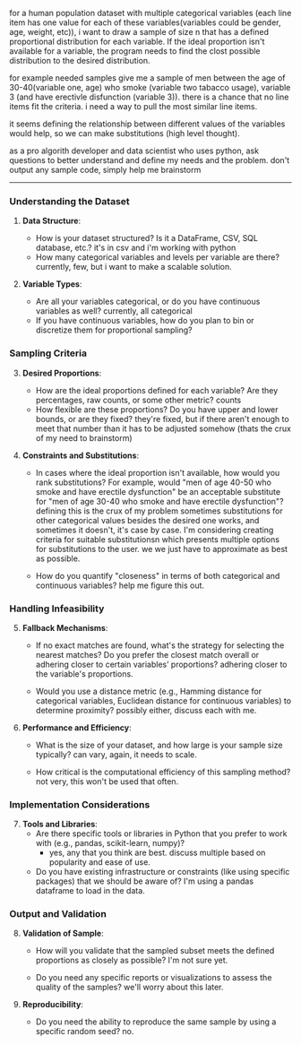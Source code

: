 for a human population dataset with multiple categorical variables (each line item has one value for each of these variables(variables could be gender, age, weight, etc)), i want to draw a sample of size n that has a defined proportional distribution for each variable. If the ideal proportion isn't available for a variable, the program needs to find the clost possible distribution to the desired distribution. 

for example needed samples 
	give me a sample of men between the age of 30-40(variable one, age) who smoke (variable two tabacco usage), variable 3 (and have erectivle disfunction (variable 3)). there is a chance that no line items fit the criteria. i need a way to pull the most similar line items.


it seems defining the relationship between different values of the variables would help, so we can make substitutions (high level thought).


as a pro algorith developer and data scientist who uses python, ask questions to better understand and define my needs and the problem. don't output any sample code, simply help me brainstorm

---
### Understanding the Dataset

1. **Data Structure**:
    
    - How is your dataset structured? Is it a DataFrame, CSV, SQL database, etc.? it's in csv and i'm working with python
    - How many categorical variables and levels per variable are there? currently, few, but i want to make a scalable solution. 
2. **Variable Types**:
    
    - Are all your variables categorical, or do you have continuous variables as well? currently, all categorical
    - If you have continuous variables, how do you plan to bin or discretize them for proportional sampling?

### Sampling Criteria

3. **Desired Proportions**:
    
    - How are the ideal proportions defined for each variable? Are they percentages, raw counts, or some other metric? counts
    - How flexible are these proportions? Do you have upper and lower bounds, or are they fixed? they're fixed, but if there aren't enough to meet that number than it has to be adjusted somehow (thats the crux of my need to brainstorm)
4. **Constraints and Substitutions**:
    
    - In cases where the ideal proportion isn't available, how would you rank substitutions? For example, would "men of age 40-50 who smoke and have erectile dysfunction" be an acceptable substitute for "men of age 30-40 who smoke and have erectile dysfunction"?
		defining this is the crux of my problem sometimes substitutions for other categorical values besides the desired one works, and sometimes it doesn't, it's case by case. I'm considering creating criteria for suitable substitutionsn which presents multiple options for substitutions to the user. we we just have to approximate as best as possible. 


    - How do you quantify "closeness" in terms of both categorical and continuous variables?
			help me figure this out. 
### Handling Infeasibility

5. **Fallback Mechanisms**:
    
    - If no exact matches are found, what's the strategy for selecting the nearest matches? Do you prefer the closest match overall or adhering closer to certain variables’ proportions?
		adhering closer to the variable's proportions. 
		
    - Would you use a distance metric (e.g., Hamming distance for categorical variables, Euclidean distance for continuous variables) to determine proximity? possibly either, discuss each with me. 
6. **Performance and Efficiency**:
    
    - What is the size of your dataset, and how large is your sample size typically?
		can vary, again, it needs to scale. 

    - How critical is the computational efficiency of this sampling method?
		not very, this won't be used that often. 
### Implementation Considerations

7. **Tools and Libraries**:
    - Are there specific tools or libraries in Python that you prefer to work with (e.g., pandas, scikit-learn, numpy)?
	    - yes, any that you think are best. discuss multiple based on popularity and ease of use. 
    - Do you have existing infrastructure or constraints (like using specific packages) that we should be aware of?
			I'm using a pandas dataframe to load in the data. 
### Output and Validation

8. **Validation of Sample**:
    
    - How will you validate that the sampled subset meets the defined proportions as closely as possible?
			I'm not sure yet. 

    - Do you need any specific reports or visualizations to assess the quality of the samples?
		    we'll worry about this later. 
1. **Reproducibility**:
    
    - Do you need the ability to reproduce the same sample by using a specific random seed?
		no. 


